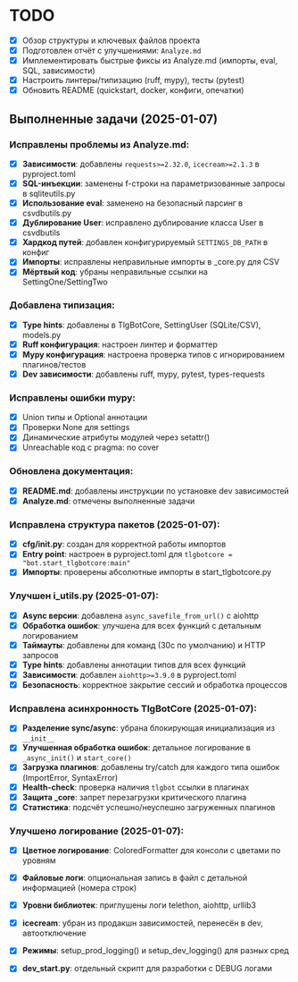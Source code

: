 # TODO

- [x] Обзор структуры и ключевых файлов проекта
- [x] Подготовлен отчёт с улучшениями: `Analyze.md`
- [x] Имплементировать быстрые фиксы из Analyze.md (импорты, eval, SQL, зависимости)
- [x] Настроить линтеры/типизацию (ruff, mypy), тесты (pytest)
- [x] Обновить README (quickstart, docker, конфиги, опечатки)

## Выполненные задачи (2025-01-07)

### Исправлены проблемы из Analyze.md:
- [x] **Зависимости**: добавлены `requests>=2.32.0`, `icecream>=2.1.3` в pyproject.toml
- [x] **SQL-инъекции**: заменены f-строки на параметризованные запросы в sqliteutils.py
- [x] **Использование eval**: заменено на безопасный парсинг в csvdbutils.py
- [x] **Дублирование User**: исправлено дублирование класса User в csvdbutils
- [x] **Хардкод путей**: добавлен конфигурируемый `SETTINGS_DB_PATH` в конфиг
- [x] **Импорты**: исправлены неправильные импорты в _core.py для CSV
- [x] **Мёртвый код**: убраны неправильные ссылки на SettingOne/SettingTwo

### Добавлена типизация:
- [x] **Type hints**: добавлены в TlgBotCore, SettingUser (SQLite/CSV), models.py
- [x] **Ruff конфигурация**: настроен линтер и форматтер
- [x] **Mypy конфигурация**: настроена проверка типов с игнорированием плагинов/тестов
- [x] **Dev зависимости**: добавлены ruff, mypy, pytest, types-requests

### Исправлены ошибки mypy:
- [x] Union типы и Optional аннотации
- [x] Проверки None для settings
- [x] Динамические атрибуты модулей через setattr()
- [x] Unreachable код с pragma: no cover

### Обновлена документация:
- [x] **README.md**: добавлены инструкции по установке dev зависимостей
- [x] **Analyze.md**: отмечены выполненные задачи

### Исправлена структура пакетов (2025-01-07):
- [x] **cfg/__init__.py**: создан для корректной работы импортов
- [x] **Entry point**: настроен в pyproject.toml для `tlgbotcore = "bot.start_tlgbotcore:main"`
- [x] **Импорты**: проверены абсолютные импорты в start_tlgbotcore.py

### Улучшен i_utils.py (2025-01-07):
- [x] **Async версии**: добавлена `async_savefile_from_url()` с aiohttp
- [x] **Обработка ошибок**: улучшена для всех функций с детальным логированием
- [x] **Таймауты**: добавлены для команд (30с по умолчанию) и HTTP запросов
- [x] **Type hints**: добавлены аннотации типов для всех функций
- [x] **Зависимости**: добавлен `aiohttp>=3.9.0` в pyproject.toml
- [x] **Безопасность**: корректное закрытие сессий и обработка процессов

### Исправлена асинхронность TlgBotCore (2025-01-07):
- [x] **Разделение sync/async**: убрана блокирующая инициализация из `__init__`
- [x] **Улучшенная обработка ошибок**: детальное логирование в `_async_init()` и `start_core()`
- [x] **Загрузка плагинов**: добавлены try/catch для каждого типа ошибок (ImportError, SyntaxError)
- [x] **Health-check**: проверка наличия `tlgbot` ссылки в плагинах
- [x] **Защита _core**: запрет перезагрузки критического плагина
- [x] **Статистика**: подсчёт успешно/неуспешно загруженных плагинов

### Улучшено логирование (2025-01-07):
- [x] **Цветное логирование**: ColoredFormatter для консоли с цветами по уровням
- [x] **Файловые логи**: опциональная запись в файл с детальной информацией (номера строк)
- [x] **Уровни библиотек**: приглушены логи telethon, aiohttp, urllib3
- [x] **icecream**: убран из продакшн зависимостей, перенесён в dev, автоотключение
- [x] **Режимы**: setup_prod_logging() и setup_dev_logging() для разных сред
- [x] **dev_start.py**: отдельный скрипт для разработки с DEBUG логами

